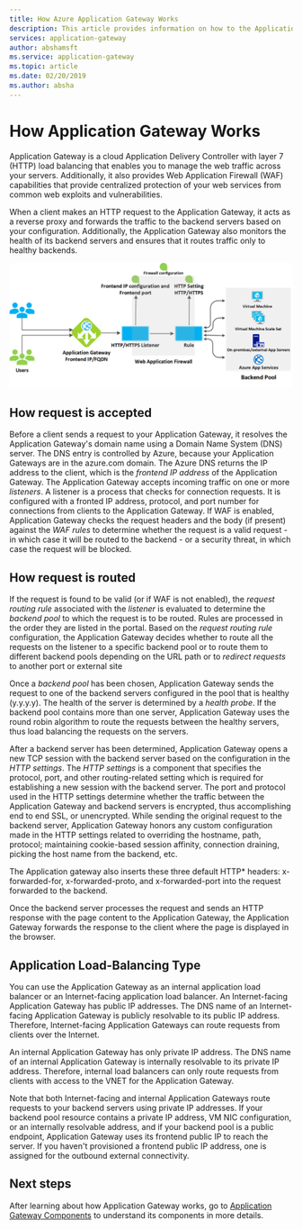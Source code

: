 ```yaml
---
title: How Azure Application Gateway Works
description: This article provides information on how to the Application Gateway Works
services: application-gateway
author: abshamsft
ms.service: application-gateway
ms.topic: article
ms.date: 02/20/2019
ms.author: absha
---
```


# How Application Gateway Works

Application Gateway is a cloud Application Delivery Controller with layer 7 (HTTP) load balancing that enables you to manage the web traffic across your servers. Additionally, it also provides Web Application Firewall (WAF) capabilities that provide centralized protection of your web services from common web exploits and vulnerabilities.

When a client makes an HTTP request to the Application Gateway, it acts as a reverse proxy and forwards the traffic to the backend servers based on your configuration. Additionally, the Application Gateway also monitors the health of its backend servers and ensures that it routes traffic only to healthy backends.

![how-application-gateway-works](.\media\how-application-gateway-works\how-application-gateway-works.png)

## How request is accepted

Before a client sends a request to your Application Gateway, it resolves the Application Gateway's domain name using a Domain Name System (DNS) server. The DNS entry is controlled by Azure, because your Application Gateways are in the azure.com domain. The Azure DNS returns the IP address to the client, which is the *frontend IP address* of the Application Gateway. The Application Gateway accepts incoming traffic on one or more *listeners*. A listener is a process that checks for connection requests. It is configured with a fronted IP address, protocol, and port number for connections from clients to the Application Gateway. If WAF is enabled, Application Gateway checks the request headers and the body (if present) against the *WAF rules* to determine whether the request is a valid request - in which case it will be routed to the backend - or a security threat, in which case the request will be blocked.  

## How request is routed

If the request is found to be valid (or if WAF is not enabled), the *request routing rule* associated with the *listener* is evaluated to determine the *backend pool* to which the request is to be routed. Rules are processed in the order they are listed in the portal. Based on the *request routing rule* configuration, the Application Gateway decides whether to route all the requests on the listener to a specific backend pool or to route them to different backend pools depending on the URL path or to *redirect requests* to another port or external site

Once a *backend* *pool* has been chosen, Application Gateway sends the request to one of the backend servers configured in the pool that is healthy (y.y.y.y). The health of the server is determined by a *health probe*. If the backend pool contains more than one server, Application Gateway uses the round robin algorithm to route the requests between the healthy servers, thus load balancing the requests on the servers.

After a backend server has been determined, Application Gateway opens a new TCP session with the backend server based on the configuration in the *HTTP settings*. The *HTTP settings* is a component that specifies the protocol, port, and other routing-related setting which is required for establishing a new session with the backend server. The port and protocol used in the HTTP settings determine whether the traffic between the Application Gateway and backend servers is encrypted, thus accomplishing end to end SSL, or unencrypted. While sending the original request to the backend server, Application Gateway honors any custom configuration made in the HTTP settings related to overriding the hostname, path,  protocol; maintaining cookie-based session affinity, connection draining, picking the host name from the backend, etc.

The Application gateway also inserts these three default HTTP* headers: x-forwarded-for, x-forwarded-proto, and x-forwarded-port into the request forwarded to the backend.

Once the backend server processes the request and sends an HTTP response with the page content to the Application Gateway, the Application Gateway forwards the response to the client where the page is displayed in the browser.

## Application Load-Balancing Type

You can use the Application Gateway as an internal application load balancer or an Internet-facing application load balancer. An Internet-facing Application Gateway has public IP addresses. The DNS name of an Internet-facing Application Gateway is publicly resolvable to its public IP address. Therefore, Internet-facing Application Gateways can route requests from clients over the Internet.

An internal Application Gateway has only private IP address. The DNS name of an internal Application Gateway is internally resolvable to its private IP address. Therefore, internal load balancers can only route requests from clients with access to the VNET for the Application Gateway.

Note that both Internet-facing and internal Application Gateways route requests to your backend servers using private IP addresses. If  your backend pool resource contains a private IP address, VM NIC configuration, or an internally resolvable address, and if your backend pool is a public endpoint, Application Gateway uses its frontend public IP to reach the server. If you haven't provisioned a frontend public IP address, one is assigned for the outbound external connectivity.

## Next steps

After learning about how Application Gateway works, go to [Application Gateway Components](application-gateway-components.md) to understand its components in more details.
